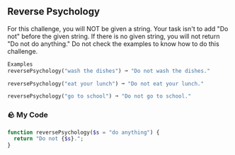 ## Reverse Psychology

For this challenge, you will NOT be given a string. Your task isn't to add "Do not" before the given string. If there is no given string, you will not return "Do not do anything." Do not check the examples to know how to do this challenge.
```php
Examples
reversePsychology("wash the dishes") ➞ "Do not wash the dishes."

reversePsychology("eat your lunch") ➞ "Do not eat your lunch."

reversePsychology("go to school") ➞ "Do not go to school."
```
### 🪨 My Code
```php
function reversePsychology($s = "do anything") {
  return "Do not {$s}.";
}
```

